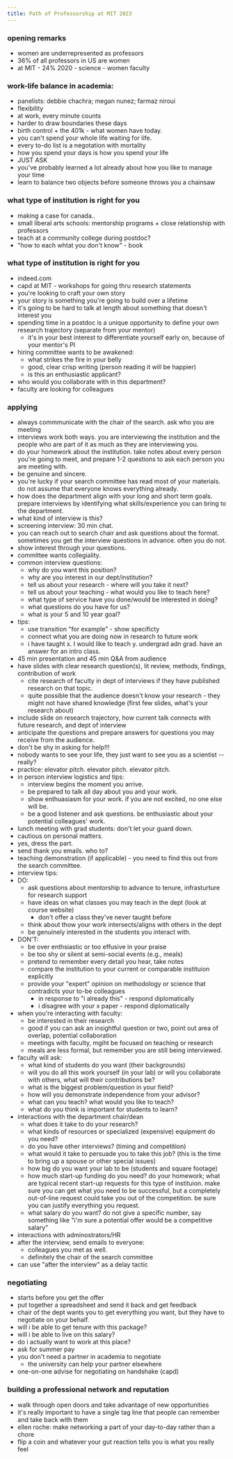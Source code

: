 ```yaml
---
title: Path of Professorship at MIT 2023
---
```


### opening remarks
* women are underrepresented as professors
* 36% of all professors in US are women
* at MIT - 24% 2020 - science - women faculty

### work-life balance in academia: 
* panelists: debbie chachra; megan nunez; farmaz niroui
* flexibility
* at work, every minute counts
* harder to draw boundaries these days
* birth control + the 401k - what women have today.
* you can't spend your whole life waiting for life.
* every to-do list is a negotation with mortality
* how you spend your days is how you spend your life
* JUST ASK
* you've probably learned a lot already about how you like to manage your time 
* learn to balance two objects before someone throws you a chainsaw

### what type of institution is right for you
* making a case for canada..
* small liberal arts schools: mentorship programs + close relationship with professors
* teach at a community college during postdoc?
* "how to each whtat you don't know" - book

### what type of institution is right for you
* indeed.com
* capd at MIT - workshops for going thru research statements
* you're looking to craft your own story
* your story is something you're going to build over a lifetime
* it's going to be hard to talk at length about something that doesn't interest you
* spending time in a postdoc is a unique opportunity to define your own research trajectory (separate from your mentor)
    * it's in your best interest to differentiate yourself early on, because of your mentor's PI
* hiring committee wants to be awakened:
    * what strikes the fire in your belly
    * good, clear crisp writing (person reading it will be happier)
    * is this an enthusiastic applicant? 
* who would you collaborate with in this department? 
* faculty are looking for colleagues

### applying
* always commmunicate with the chair of the search. ask who you are meeting
* interviews work both ways. you are interviewing the institution and the people who are part of it as much as they are interviewing you. 
* do your homework about the institution. take notes about every person you're going to meet, and prepare 1-2 questions to ask each person you are meeting with.
* be genuine and sincere. 
* you're lucky if your search committee has read most of your materials. do not assume that everyone knows everything already. 
* how does the department align with your long and short term goals. prepare interviews by identifying what skills/experience you can bring to the department. 
* what kind of interview is this?
* screening interview: 30 min chat. 
* you can reach out to search chair and ask questions about the format. sometimes you get the interview questions in advance. often you do not. 
* show interest through your questions. 
* committee wants collegiality.
* common interview questions:
    * why do you want this position?
    * why are you interest in our dept/institution?
    * tell us about your research - where will you take it next?
    * tell us about your teaching - what would you like to teach here?
    * what type of service have you done/would be interested in doing?
    * what questions do you have for us?
    * what is your 5 and 10 year goal?
* tips: 
    * use transition "for example" - show specificty 
    * connect what you are doing now in research to future work
    * i have taught x. I would like to teach y. undergrad adn grad. have an answer for an intro class. 
* 45 min presentation and 45 min Q&A from audience
* have slides with clear research question(s), lit review, methods, findings, contribution of work
    * cite research of faculty in dept of interviews if they have published research on that topic. 
    * quite possible that the audience doesn't know your research - they might not have shared knowledge (first few slides, what's your research about)
* include slide on research trajectory, how current talk connects with future research, and dept of interview
* anticipate the questions and prepare answers for questions you may receive from the audience. 
* don't be shy in asking for help!!!
* nobody wants to see your life, they just want to see you as a scientist -- really? 
* practice: elevator pitch. elevator pitch. elevator pitch.
* in person interview logistics and tips: 
    * interview begins the moment you arrive. 
    * be prepared to talk all day about you and your work. 
    * show enthuasiasm for your work. if you are not excited, no one else will be. 
    * be a good listener and ask questions. be enthusiastic about your potential colleagues' work.
* lunch meeting with grad students: don't let your guard down.
* cautious on personal matters. 
* yes, dress the part. 
* send thank you emails. who to? 
* teaching demonstration (if applicable) - you need to find this out from the search committee. 
* interview tips:
* DO:
    * ask questions about mentorship to advance to tenure, infrasturture for research support
    * have ideas on what classes you may teach in the dept (look at course website)
        * don't offer a class they've never taught before
    * think about thow your work intersects/aligns with others in the dept
    * be genuinely interested in the students you interact with.
* DON'T:
    * be over enthsiastic or too effusive in your praise
    * be too shy or silent at semi-social events (e.g., meals)
    * pretend to remember every detail you hear, take notes
    * compare the institution to your current or comparable instituion explicitly 
    * provide your "expert" opinion on methodology or science that contradicts your to-be colleagues
        * in response to "i already this" - respond diplomatically
        * i disagree with your x paper - respond diplomatically
* when you're interacting with faculty:
    * be interested in their research
    * good if you can ask an insightful question or two, point out area of overlap, potential collaboration
    * meetings with faculty, mgiht be focused on teaching or research
    * meals are less formal, but remember you are still being interviewed.
* faculty will ask:
    * what kind of students do you want (their backgrounds)
    * will you do all this work yourself (in your lab) or will you collaborate with others, what will their contributions be? 
    * what is the biggest problem/question in your field?
    * how will you demonstrate independence from your advisor? 
    * what can you teach? what would you like to teach?
    * what do you think is important for students to learn? 
* interactions with the department chair/dean
    * what does it take to do your research?
    * what kinds of resources or specialized (expensive) equipment do you need?
    * do you have other interviews? (timing and competition)
    * what would it take to persuade you to take this job? (this is the time to bring up a spouse or other special issues)
    * how big do you want your lab to be (students and square footage)
    * how much start-up funding do you need? do your homework; what are typical recent start-up requests for this type of instituion. make sure you can get what you need to be successful, but a completely out-of-line request could take you out of the competition. be sure you can justify everything you request. 
    * what salary do you want? do not give a specific number, say something like "i'm sure a potential offer would be a competitive salary"
* interactions with adminostrators/HR
* after the interview, send emails to everyone:
    * colleagues you met as well.
    * definitely the chair of the search committee
* can use "after the interview" as a delay tactic

### negotiating
* starts before you get the offer
* put together a spreadsheet and send it back and get feedback
* chair of the dept wants you to get everything you want, but they have to negotiate on your behalf. 
* will i be able to get tenure with this package? 
* will i be able to live on this salary? 
* do i actually want to work at this place?
* ask for summer pay 
* you don't need a partner in academia to negotiate
    * the university can help your partner elsewhere
* one-on-one advise for negotiating on handshake (capd)

### building a professional network and reputation
* walk through open doors and take advantage of new opportunities
* it's really important to have a single tag line that people can remember and take back with them
* ellen roche: make networking a part of your day-to-day rather than a chore
* flip a coin and whatever your gut reaction tells you is what you really feel

